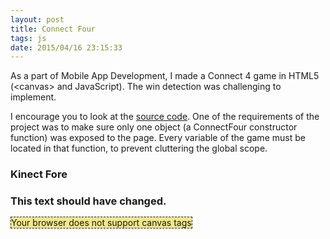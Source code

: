 ```yaml
---
layout: post
title: Connect Four
tags: js
date: 2015/04/16 23:15:33
---
```


As a part of Mobile App Development, I made a Connect 4 game in HTML5 (\<canvas\> and JavaScript). The win detection was challenging to implement.

I encourage you to look at the [source code](/assets/js/c4.js). One of the requirements of the project was to make sure only one object (a ConnectFour constructor function) was exposed to the page. Every variable of the game must be located in that function, to prevent cluttering the global scope.

<div class="c4center">
	<div>
		<h3>Kinect Fore</h3>
		<h3 id="c4text">This text should have changed.</h3>
	</div>
	<div>
		<canvas id="c4canv" width=350 height=300>Your browser does not support canvas tags</canvas>
	</div>
</div>
<style>
#c4canv {
    border-style: dashed;
    border-width: 1px;
    width: 90%;
    max-width: 350px;
    height: auto;
    background-color: khaki;
}

.c4textblue {
    color: blue;
}

.c4textred {
    color: red;
}

.c4center {
    text-align: center;
}
</style>
<script src="/assets/js/c4.js"></script>
<script>
	new ConnectFour().ready();
</script>
